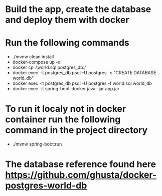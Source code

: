 # Build the app, create the database and deploy them with docker 
# Run the following commands
* ./mvnw clean install
* docker-compose up -d 
* docker cp .\world.sql postgres_db:/
* docker exec -it postgres_db psql -U postgres -c "CREATE DATABASE world_db"
* docker exec -it postgres_db psql -U postgres -f world.sql world_db
* docker exec -it spring-boot-docker java -jar app.jar

# To run it localy not in docker container run the following command in the project directory
* ./mvnw spring-boot:run

# The database reference found here  https://github.com/ghusta/docker-postgres-world-db

